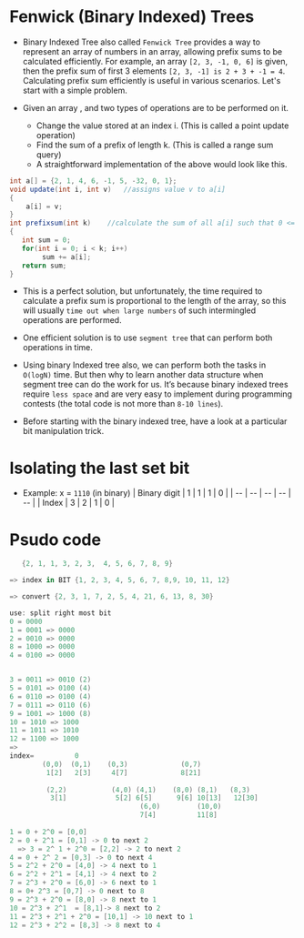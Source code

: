 # Fenwick (Binary Indexed) Trees
- Binary Indexed Tree also called `Fenwick Tree` provides a way to represent an array of numbers in an array, allowing prefix sums to be calculated efficiently. For example, an array `[2, 3, -1, 0, 6]` is given, then the prefix sum of first 3 elements `[2, 3, -1] is 2 + 3 + -1 = 4`. Calculating prefix sum efficiently is useful in various scenarios. Let's start with a simple problem.

- Given an array , and two types of operations are to be performed on it.
  - Change the value stored at an index i. (This is called a point update operation)
  - Find the sum of a prefix of length k. (This is called a range sum query)
  - A straightforward implementation of the above would look like this.
```csharp
int a[] = {2, 1, 4, 6, -1, 5, -32, 0, 1};
void update(int i, int v)   //assigns value v to a[i]
{
    a[i] = v;   
}
int prefixsum(int k)    //calculate the sum of all a[i] such that 0 <= i < k
{
   int sum = 0;
   for(int i = 0; i < k; i++)
        sum += a[i];
   return sum;
}
```
- This is a perfect solution, but unfortunately, the time required to calculate a prefix sum is proportional to the length of the array, so this will usually `time out when large numbers` of such intermingled operations are performed.

- One efficient solution is to use `segment tree` that can perform both operations in  time.

- Using binary Indexed tree also, we can perform both the tasks in `O(logN)` time. But then why to learn another data structure when segment tree can do the work for us. It’s because binary indexed trees require `less space` and are very easy to implement during programming contests (the total code is not more than `8-10 lines`).

- Before starting with the binary indexed tree, have a look at a particular bit manipulation trick.

# Isolating the last set bit
- Example: x = `1110` (in binary)
| Binary digit | 1 | 1 | 1 | 0 |
| -- | -- | -- | -- | -- |
| Index | 3 | 2 | 1 | 0 |

# Psudo code

```csharp
   {2, 1, 1, 3, 2, 3,  4, 5, 6, 7, 8, 9} 

=> index in BIT {1, 2, 3, 4, 5, 6, 7, 8,9, 10, 11, 12}

=> convert {2, 3, 1, 7, 2, 5, 4, 21, 6, 13, 8, 30}

use: split right most bit 
0 = 0000
1 = 0001 => 0000
2 = 0010 => 0000
8 = 1000 => 0000
4 = 0100 => 0000


3 = 0011 => 0010 (2)
5 = 0101 => 0100 (4)
6 = 0110 => 0100 (4)
7 = 0111 => 0110 (6)
9 = 1001 => 1000 (8)
10 = 1010 => 1000
11 = 1011 => 1010
12 = 1100 => 1000
=>
index=			0
		(0,0)  (0,1)	(0,3)			  (0,7)
		 1[2]   2[3]	 4[7]   		  8[21]		
		 
		 (2,2)			 (4,0) (4,1)    (8,0) (8,1)   (8,3)
		  3[1]	 		  5[2] 6[5]      9[6] 10[13]   12[30]
							    (6,0)		  (10,0)
						        7[4]		  11[8]
	
1 = 0 + 2^0 = [0,0]
2 = 0 + 2^1 = [0,1] -> 0 to next 2
  => 3 = 2^ 1 + 2^0 = [2,2] -> 2 to next 2
4 = 0 + 2^ 2 = [0,3] -> 0 to next 4
5 = 2^2 + 2^0 = [4,0] -> 4 next to 1
6 = 2^2 + 2^1 = [4,1] -> 4 next to 2
7 = 2^3 + 2^0 = [6,0] -> 6 next to 1
8 = 0+ 2^3 = [0,7] -> 0 next to 8
9 = 2^3 + 2^0 = [8,0] -> 8 next to 1
10 = 2^3 + 2^1  = [8,1]-> 8 next to 2
11 = 2^3 + 2^1 + 2^0 = [10,1] -> 10 next to 1
12 = 2^3 + 2^2 = [8,3] -> 8 next to 4
```